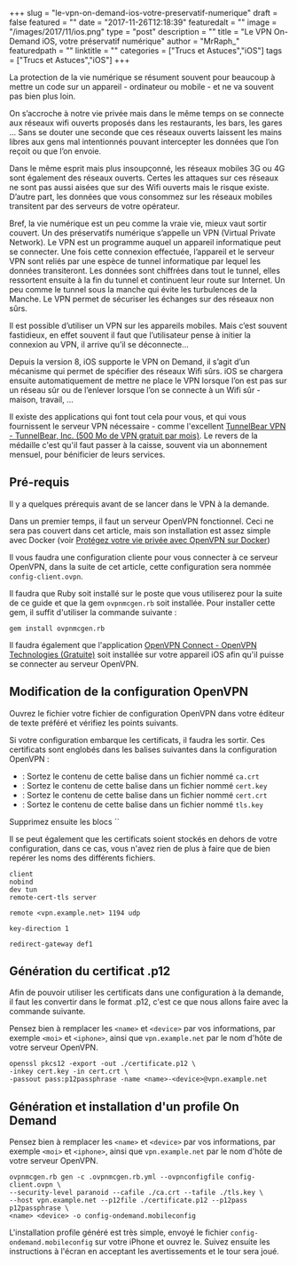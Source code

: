+++
slug = "le-vpn-on-demand-ios-votre-preservatif-numerique"
draft = false
featured = ""
date = "2017-11-26T12:18:39"
featuredalt = ""
image = "/images/2017/11/ios.png"
type = "post"
description = ""
title = "Le VPN On-Demand iOS, votre préservatif numérique"
author = "MrRaph_"
featuredpath = ""
linktitle = ""
categories = ["Trucs et Astuces","iOS"]
tags = ["Trucs et Astuces","iOS"]
+++


La protection de la vie numérique se résument souvent pour beaucoup à mettre un code sur un appareil - ordinateur ou mobile - et ne va souvent pas bien plus loin.

On s’accroche à notre vie privée mais dans le même temps on se connecte aux réseaux wifi ouverts proposés dans les restaurants, les bars, les gares ... Sans se douter une seconde que ces réseaux ouverts laissent les mains libres aux gens mal intentionnés pouvant intercepter les données que l’on reçoit ou que l’on envoie.

Dans le même esprit mais plus insoupçonné, les réseaux mobiles 3G ou 4G sont également des réseaux ouverts. Certes les attaques sur ces réseaux ne sont pas aussi aisées que sur des Wifi ouverts mais le risque existe. D’autre part, les données que vous consommez sur les réseaux mobiles transitent par des serveurs de votre opérateur.

Bref, la vie numérique est un peu comme la vraie vie, mieux vaut sortir couvert. Un des préservatifs numérique s’appelle un VPN (Virtual Private Network). Le VPN est un programme auquel un appareil informatique peut se connecter. Une fois cette connexion effectuée, l’appareil et le serveur VPN sont reliés par une espèce de tunnel informatique par lequel les données transiteront. Les données sont chiffrées dans tout le tunnel, elles ressortent ensuite à la fin du tunnel et continuent leur route sur Internet. Un peu comme le tunnel sous la manche qui évite les turbulences de la Manche. Le VPN permet de sécuriser les échanges sur des réseaux non sûrs.

Il est possible d’utiliser un VPN sur les appareils mobiles. Mais c’est souvent fastidieux, en effet souvent il faut que l’utilisateur pense à initier la connexion au VPN, il arrive qu’il se déconnecte...

Depuis la version 8, iOS supporte le VPN on Demand, il s’agit d’un mécanisme qui permet de spécifier des réseaux Wifi sûrs. iOS se chargera ensuite automatiquement de mettre ne place le VPN lorsque l’on est pas sur un réseau sûr ou de l’enlever lorsque l’on se connecte à un Wifi sûr - maison, travail, ...

Il existe des applications qui font tout cela pour vous, et qui vous fournissent le serveur VPN nécessaire - comme l'excellent <a href="https://itunes.apple.com/fr/app/tunnelbear-vpn/id564842283?mt=8&at=1001lsQf">TunnelBear VPN - TunnelBear, Inc. (500 Mo de VPN gratuit par mois)</a>. Le revers de la médaille c'est qu'il faut passer à la caisse, souvent via un abonnement mensuel, pour bénificier de leurs services. 

## Pré-requis

Il y a quelques prérequis avant de se lancer dans le VPN à la demande. 

Dans un premier temps, il faut un serveur OpenVPN fonctionnel. Ceci ne sera pas couvert dans cet article, mais son installation est assez simple avec Docker (voir [Protégez votre vie privée avec OpenVPN sur Docker](https://techan.fr/protegez-votre-vie-privee-avec-openvpn-sur-docker.html))

Il vous faudra une configuration cliente pour vous connecter à ce serveur OpenVPN, dans la suite de cet article, cette configuration sera nommée `config-client.ovpn`. 

Il faudra que Ruby soit installé sur le poste que vous utiliserez pour la suite de ce guide et que la gem `ovpnmcgen.rb` soit installée. Pour installer cette gem, il suffit d'utiliser la commande suivante :

    gem install ovpnmcgen.rb


Il faudra également que l'application <a href="https://itunes.apple.com/fr/app/openvpn-connect/id590379981?mt=8&at=1001lsQf">OpenVPN Connect - OpenVPN Technologies (Gratuite)</a> soit installée sur votre appareil iOS afin qu'il puisse se connecter au serveur OpenVPN.

## Modification de la configuration OpenVPN

Ouvrez le fichier votre fichier de configuration OpenVPN dans votre éditeur de texte préféré et vérifiez les points suivants.

Si votre configuration embarque les certificats, il faudra les sortir. Ces certificats sont englobés dans les balises suivantes dans la configuration OpenVPN :

* <ca> : Sortez le contenu de cette balise dans un fichier nommé `ca.crt`
* <key> : Sortez le contenu de cette balise dans un fichier nommé `cert.key`
* <cert> : Sortez le contenu de cette balise dans un fichier nommé `cert.crt`
* <tls-auth> : Sortez le contenu de cette balise dans un fichier nommé `tls.key`

Supprimez ensuite les blocs ``

Il se peut également que les certificats soient stockés en dehors de votre configuration, dans ce cas, vous n'avez rien de plus à faire que de bien repérer les noms des différents fichiers.

    client
    nobind
    dev tun
    remote-cert-tls server
    
    remote <vpn.example.net> 1194 udp
    
    key-direction 1

    redirect-gateway def1


## Génération du certificat .p12

Afin de pouvoir utiliser les certificats dans une configuration à la demande, il faut les convertir dans le format .p12, c'est ce que nous allons faire avec la commande suivante.

Pensez bien à remplacer les `<name>` et `<device>` par vos informations, par exemple `<moi>` et `<iphone>`, ainsi que `vpn.example.net` par le nom d'hôte de votre serveur OpenVPN.

    openssl pkcs12 -export -out ./certificate.p12 \
    -inkey cert.key -in cert.crt \
    -passout pass:p12passphrase -name <name>-<device>@vpn.example.net


## Génération et installation  d'un profile On Demand

Pensez bien à remplacer les `<name>` et `<device>` par vos informations, par exemple `<moi>` et `<iphone>`, ainsi que `vpn.example.net` par le nom d'hôte de votre serveur OpenVPN.

    ovpnmcgen.rb gen -c .ovpnmcgen.rb.yml --ovpnconfigfile config-client.ovpn \
    --security-level paranoid --cafile ./ca.crt --tafile ./tls.key \ 
    --host vpn.example.net --p12file ./certificate.p12 --p12pass p12passphrase \
    <name> <device> -o config-ondemand.mobileconfig

L'installation profile généré est très simple, envoyé le fichier  `config-ondemand.mobileconfig` sur votre iPhone et ouvrez le. Suivez ensuite les instructions à l'écran en acceptant les avertissements et le tour sera joué.